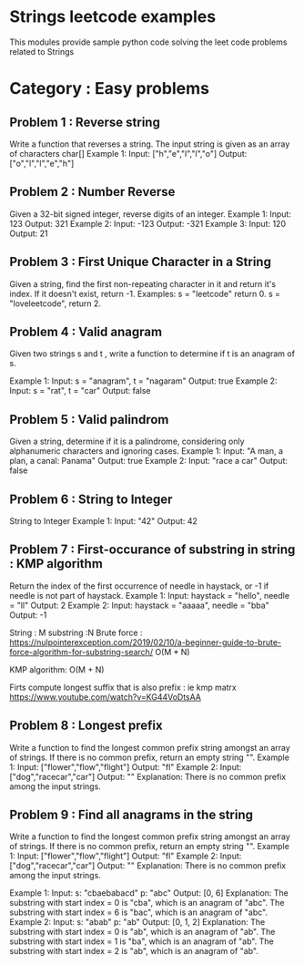 # Strings leetcode examples

This modules provide sample python code solving the leet code problems related to Strings

# Category : Easy problems

## Problem 1 : Reverse string

Write a function that reverses a string. The input string is given as an array of characters char[]
Example 1: Input: ["h","e","l","l","o"]
Output: ["o","l","l","e","h"]

## Problem 2 : Number Reverse

Given a 32-bit signed integer, reverse digits of an integer.
Example 1: Input: 123 Output: 321
Example 2: Input: -123 Output: -321
Example 3: Input: 120 Output: 21

## Problem 3 : First Unique Character in a String

Given a string, find the first non-repeating character in it and return it's index. If it doesn't exist, return -1.
Examples: s = "leetcode" return 0.
s = "loveleetcode", return 2.


## Problem 4 : Valid anagram

Given two strings s and t , write a function to determine if t is an anagram of s.

Example 1: Input: s = "anagram", t = "nagaram" Output: true 
Example 2: Input: s = "rat", t = "car" Output: false

## Problem 5 : Valid palindrom

Given a string, determine if it is a palindrome, considering only alphanumeric characters and ignoring cases.
Example 1: Input: "A man, a plan, a canal: Panama" Output: true
Example 2: Input: "race a car" Output: false

## Problem 6 : String to Integer

String to Integer
Example 1: Input: "42" Output: 42

## Problem 7 : First-occurance of substring in string : KMP algorithm

Return the index of the first occurrence of needle in haystack, or -1 if needle is not part of haystack.
Example 1: Input: haystack = "hello", needle = "ll" Output: 2
Example 2: Input: haystack = "aaaaa", needle = "bba" Output: -1

String : M substring :N
Brute force : https://nulpointerexception.com/2019/02/10/a-beginner-guide-to-brute-force-algorithm-for-substring-search/  O(M * N)


KMP algorithm:  O(M + N)

Firts compute longest suffix that is also prefix : ie kmp matrx 
https://www.youtube.com/watch?v=KG44VoDtsAA


## Problem 8 : Longest prefix

Write a function to find the longest common prefix string amongst an array of strings.
If there is no common prefix, return an empty string "".
Example 1: Input: ["flower","flow","flight"] Output: "fl"
Example 2: Input: ["dog","racecar","car"] Output: ""
Explanation: There is no common prefix among the input strings.

## Problem 9 : Find all anagrams in the string
Write a function to find the longest common prefix string amongst an array of strings.
If there is no common prefix, return an empty string "".
Example 1: Input: ["flower","flow","flight"] Output: "fl"
Example 2: Input: ["dog","racecar","car"] Output: ""
Explanation: There is no common prefix among the input strings.

Example 1: Input:
s: "cbaebabacd" p: "abc" Output: [0, 6]
Explanation:
The substring with start index = 0 is "cba", which is an anagram of "abc".
The substring with start index = 6 is "bac", which is an anagram of "abc".
Example 2: Input: s: "abab" p: "ab"
Output: [0, 1, 2]
Explanation:
The substring with start index = 0 is "ab", which is an anagram of "ab".
The substring with start index = 1 is "ba", which is an anagram of "ab".
The substring with start index = 2 is "ab", which is an anagram of "ab".